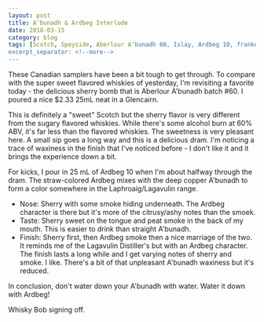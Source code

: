 ```yaml
---
layout: post
title: A'bunadh & Ardbeg Interlude
date: 2018-03-15
category: blog
tags: [Scotch, Speyside, Aberlour A'bunadh 60, Islay, Ardbeg 10, frankenwhiskey]
excerpt_separator: <!--more-->
---
```


These Canadian samplers have been a bit tough to get through. To compare with the super sweet flavored whiskies of yesterday, I'm revisiting a favorite today - the delicious sherry bomb that is Aberlour A'bunadh batch #60. I poured a nice $2.33 25mL neat in a Glencairn.

<!--more-->

This is definitely a "sweet" Scotch but the sherry flavor is very different from the sugary flavored whiskies. While there's some alcohol burn at 60% ABV, it's far less than the flavored whiskies. The sweetness is very pleasant here. A small sip goes a long way and this is a delicious dram. I'm noticing a trace of waxiness in the finish that I've noticed before - I don't like it and it brings the experience down a bit.

For kicks, I pour in 25 mL of Ardbeg 10 when I'm about halfway through the dram. The straw-colored Ardbeg mixes with the deep copper A'bunadh to form a color somewhere in the Laphroaig/Lagavulin range.

* Nose: Sherry with some smoke hiding underneath. The Ardbeg character is there but it's more of the citrusy/ashy notes than the smoek.
* Taste: Sherry sweet on the tongue and peat smoke in the back of my mouth. This is easier to drink than straight A'bunadh.
* Finish: Sherry first, then Ardbeg smoke then a nice marriage of the two. It reminds me of the Lagavulin Distiller's but with an Ardbeg character. The finish lasts a long while and I get varying notes of sherry and smoke. I like. There's a bit of that unpleasant A'bunadh waxiness but it's reduced.

In conclusion, don't water down your A'bunadh with water. Water it down with Ardbeg!

Whisky Bob signing off.
